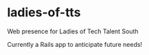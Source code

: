 # ladies-of-tts

Web presence for Ladies of Tech Talent South

Currently a Rails app to anticipate future needs!